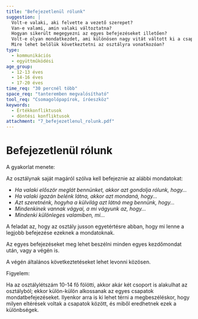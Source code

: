 ```yaml
---
title: "Befejezetlenül rólunk"
suggestion: | 
  Volt-e valaki, aki felvette a vezető szerepet?
  Van-e valami, amin valaki változtatna?
  Hogyan sikerült megegyezni az egyes befejezéseket illetően?
  Volt-e olyan mondatkezdet, ami különösen nagy vitát váltott ki a csapatban?
  Mire lehet belőlük következtetni az osztályra vonatkozóan?
type:
  - kommunikációs
  - együttműködési
age_group:
  - 12-13 éves
  - 14-16 éves
  - 17-20 éves
time_req: "30 percnél több"
space_req: "tanteremben megvalósítható"
tool_req: "Csomagolópapírok, íróeszköz"
keywords: 
  - Értékkonfliktusok
  - döntési konfliktusok
attachment: "7_befejezetlenul_rolunk.pdf"
---
```


# Befejezetlenül rólunk

A gyakorlat menete:

Az osztálynak saját magáról szólva kell befejeznie az alábbi mondatokat:

* _Ha valaki először meglát bennünket, akkor azt gondolja rólunk, hogy…_
* _Ha valaki igazán belénk látna, akkor azt mondaná, hogy…_
* _Azt szeretnénk, hogyha a külvilág azt látná meg bennünk, hogy…_
* _Mindenkinek vannak vágyai, a mi vágyunk az, hogy…_
* _Mindenki különleges valamiben, mi…_

A feladat az, hogy az osztály jusson egyetértésre abban, hogy mi lenne a legjobb befejezése ezeknek a mondatoknak.

Az egyes befejezéseket meg lehet beszélni minden egyes kezdőmondat után, vagy a végén is.

A végén általános következtetéseket lehet levonni közösen.

Figyelem:

Ha az osztálylétszám 10-14 fő fölötti, akkor akár két csoport is alakulhat az osztályból; ekkor külön-külön alkossanak az egyes csapatok mondatbefejezéseket. Ilyenkor arra is ki lehet térni a megbeszéléskor, hogy milyen eltérések voltak a csapatok között, és miből eredhetnek ezek a különbségek.
  
  
